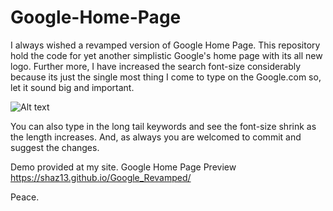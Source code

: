 # Google-Home-Page
I always wished a revamped version of Google Home Page. This repository hold the code for yet another simplistic Google's home page with its all new logo. Further more, I have increased the search font-size considerably because its just the single most thing I come to type on the Google.com so, let it sound big and important. 

![Alt text](hello.png?raw=true "Google New")

You can also type in the long tail keywords and see the font-size shrink as the length increases. And, as always you are welcomed to commit and suggest the changes. 


Demo provided at my site. 
Google Home Page Preview https://shaz13.github.io/Google_Revamped/

Peace.
